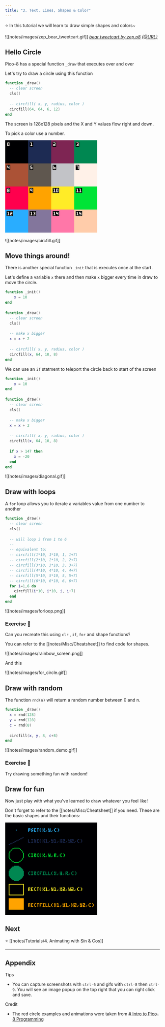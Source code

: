 ```yaml
---
title: "3. Text, Lines, Shapes & Color"
---
```


⭐️ In this tutorial we will learn to draw simple shapes and colors~

![[notes/images/zep_bear_tweetcart.gif]]
*[bear tweetcart by zep.p8](https://twitter.com/lexaloffle/status/1404501928701169664)  [(@URL)](https://www.pico-8-edu.com/?c=AHB4YQDlALanBCcXQfwAD3D94fNnPMQxp99y_SHRGc39j5CeUw1k4fGHNfc-QpI3cdC9RXDWWU2dbDQLSdK8RtJ1VWOIymwbUZNclpSNVZrmsC4xQyoSFqkGdG6sosu6JCo6Z1TyQUEbbPRTE9dMjAy0-UrYrexoinUbA3fFZ01Ed4XvUGyd1SZWWFjosjaxQ9VVyd4zbOgGb_kGPUSz_QYro3l4fv8Atf1Gm7SLHmFsphhbXgQ=&g=w-w-w-w1HQHw-w2Xw-w3Xw-w2HQH)*

## Hello Circle

Pico-8 has a special function `_draw` that executes over and over

Let's try to draw a circle using this function

```lua
function _draw()
  -- clear screen
  cls()

  -- circfill( x, y, radius, color )
  circfill(64, 64, 6, 12)
end
```

The screen is 128x128 pixels and the X and Y values flow right and down. 

To pick a color use a number.

<img src="/notes/images/color_reference.png" alt="colors" width="300"/>

![[notes/images/circfill.gif]]


## Move things around!

There is another special function `_init` that is executes once at the start.

Let's define a variable `x` there and then make `x` bigger every time in draw to move the circle.

```lua
function _init()
	x = 10
end

function _draw()
  -- clear screen
  cls()

  -- make x bigger
  x = x + 2

  -- circfill( x, y, radius, color )
  circfill(x, 64, 10, 8)
end
```

We can use an `if` statment to teleport the circle back to start of the screen

```lua
function _init()
	x = 10
end

function _draw()
  -- clear screen
  cls()

  -- make x bigger
  x = x + 2

  -- circfill( x, y, radius, color )
  circfill(x, 64, 10, 8)

  if x > 147 then
    x = -20
  end
end
```

![[notes/images/diagonal.gif]]

## Draw with loops

A `for` loop allows you to iterate a variables value from one number to another

```lua
function _draw()
  -- clear screen
  cls()

  -- will loop i from 1 to 6
  --
  -- equivalent to:
  -- circfill(1*10, 1*10, 1, 1+7)
  -- circfill(2*10, 2*10, 2, 2+7)
  -- circfill(3*10, 3*10, 3, 3+7)
  -- circfill(4*10, 4*10, 4, 4+7)
  -- circfill(5*10, 5*10, 5, 5+7)
  -- circfill(6*10, 6*10, 6, 6+7)
  for i=1,6 do
    circfill(i*10, i*10, i, i+7)
  end
end
```

![[notes/images/forloop.png]]

### Exercise 🍓

Can you recreate this using `clr` , `if`, `for` and shape functions?

You can refer to the [[notes/Misc/Cheatsheet]] to find code for shapes.

![[notes/images/rainbow_screen.png]]

And this

![[notes/images/for_circle.gif]]

## Draw with random

The function `rnd(n)` will return a random number between 0 and n.

```lua
function _draw()
  x = rnd(128)
  y = rnd(128)
  c = rnd(8)

  circfill(x, y, 8, c+8)
end
```

![[notes/images/random_demo.gif]]

### Exercise 🍓

Try drawing something fun with random!

## Draw for fun

Now just play with what you've learned to draw whatever you feel like!

Don't forget to refer to the [[notes/Misc/Cheatsheet]] if you need. These are the basic shapes and their functions:

<img src="/notes/images/drawing_reference.png" alt="basic_shapes" width="300"/>

## Next

⭐️ [[notes/Tutorials/4. Animating with Sin & Cos]]

<hr>

## Appendix

Tips
- You can capture screenshots with `ctrl-6` and gifs with `ctrl-8` then `ctrl-9`. You will see an image popup on the top right that you can right click and save.

Credit
- The red circle examples and animations were taken from [# Intro to Pico-8 Programming](https://demoman.net/?a=intro-to-lua)